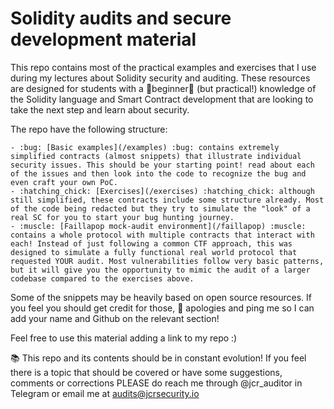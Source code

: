 # Solidity audits and secure development material

This repo contains most of the practical examples and exercises that I use during my lectures about Solidity security and auditing. These resources are designed for students with a :seedling:beginner:seedling: (but practical!) knowledge of the Solidity language and Smart Contract development that are looking to take the next step and learn about security.

The repo have the following structure:

    - :bug: [Basic examples](/examples) :bug: contains extremely simplified contracts (almost snippets) that illustrate individual security issues. This should be your starting point! read about each of the issues and then look into the code to recognize the bug and even craft your own PoC.
    - :hatching_chick: [Exercises](/exercises) :hatching_chick: although still simplified, these contracts include some structure already. Most of the code being redacted but they try to simulate the "look" of a real SC for you to start your bug hunting journey.
    - :muscle: [Faillapop mock-audit environment](/faillapop) :muscle: contains a whole protocol with multiple contracts that interact with each! Instead of just following a common CTF approach, this was designed to simulate a fully functional real world protocol that requested YOUR audit. Most vulnerabilities follow very basic patterns, but it will give you the opportunity to mimic the audit of a larger codebase compared to the exercises above. 


Some of the snippets may be heavily based on open source resources. If you feel you should get credit for those, :bow: apologies and ping me so I can add your name and Github on the relevant section!


Feel free to use this material adding a link to my repo :)


:books: This repo and its contents should be in constant evolution! If you feel there is a topic that should be covered or have some suggestions, comments or corrections PLEASE do reach me through @jcr_auditor in Telegram or email me at audits@jcrsecurity.io